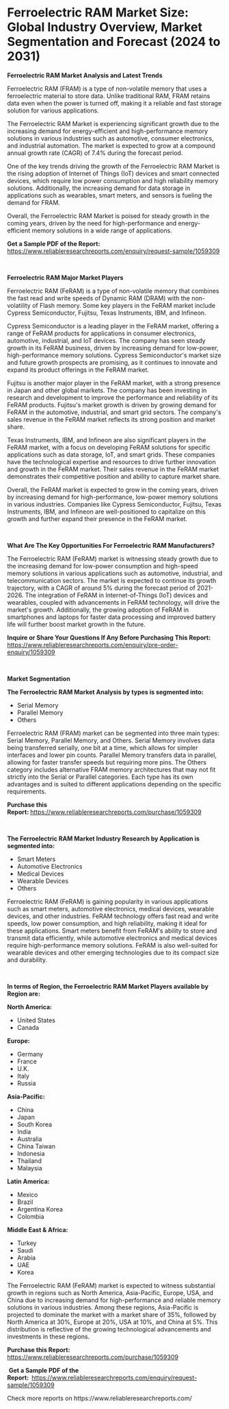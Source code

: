 <p><h1>Ferroelectric RAM Market Size: Global Industry Overview, Market Segmentation and Forecast (2024 to 2031)</h1></p><p><strong>Ferroelectric RAM Market Analysis and Latest Trends</strong></p>
<p><p>Ferroelectric RAM (FRAM) is a type of non-volatile memory that uses a ferroelectric material to store data. Unlike traditional RAM, FRAM retains data even when the power is turned off, making it a reliable and fast storage solution for various applications.</p><p>The Ferroelectric RAM Market is experiencing significant growth due to the increasing demand for energy-efficient and high-performance memory solutions in various industries such as automotive, consumer electronics, and industrial automation. The market is expected to grow at a compound annual growth rate (CAGR) of 7.4% during the forecast period.</p><p>One of the key trends driving the growth of the Ferroelectric RAM Market is the rising adoption of Internet of Things (IoT) devices and smart connected devices, which require low power consumption and high reliability memory solutions. Additionally, the increasing demand for data storage in applications such as wearables, smart meters, and sensors is fueling the demand for FRAM.</p><p>Overall, the Ferroelectric RAM Market is poised for steady growth in the coming years, driven by the need for high-performance and energy-efficient memory solutions in a wide range of applications.</p></p>
<p><strong>Get a Sample PDF of the Report:&nbsp;</strong> <a href="https://www.reliableresearchreports.com/enquiry/request-sample/1059309">https://www.reliableresearchreports.com/enquiry/request-sample/1059309</a></p>
<p>&nbsp;</p>
<p><strong>Ferroelectric RAM Major Market Players</strong></p>
<p><p>Ferroelectric RAM (FeRAM) is a type of non-volatile memory that combines the fast read and write speeds of Dynamic RAM (DRAM) with the non-volatility of Flash memory. Some key players in the FeRAM market include Cypress Semiconductor, Fujitsu, Texas Instruments, IBM, and Infineon.</p><p>Cypress Semiconductor is a leading player in the FeRAM market, offering a range of FeRAM products for applications in consumer electronics, automotive, industrial, and IoT devices. The company has seen steady growth in its FeRAM business, driven by increasing demand for low-power, high-performance memory solutions. Cypress Semiconductor's market size and future growth prospects are promising, as it continues to innovate and expand its product offerings in the FeRAM market.</p><p>Fujitsu is another major player in the FeRAM market, with a strong presence in Japan and other global markets. The company has been investing in research and development to improve the performance and reliability of its FeRAM products. Fujitsu's market growth is driven by growing demand for FeRAM in the automotive, industrial, and smart grid sectors. The company's sales revenue in the FeRAM market reflects its strong position and market share.</p><p>Texas Instruments, IBM, and Infineon are also significant players in the FeRAM market, with a focus on developing FeRAM solutions for specific applications such as data storage, IoT, and smart grids. These companies have the technological expertise and resources to drive further innovation and growth in the FeRAM market. Their sales revenue in the FeRAM market demonstrates their competitive position and ability to capture market share.</p><p>Overall, the FeRAM market is expected to grow in the coming years, driven by increasing demand for high-performance, low-power memory solutions in various industries. Companies like Cypress Semiconductor, Fujitsu, Texas Instruments, IBM, and Infineon are well-positioned to capitalize on this growth and further expand their presence in the FeRAM market.</p></p>
<p>&nbsp;</p>
<p><strong>What Are The Key Opportunities For Ferroelectric RAM Manufacturers?</strong></p>
<p><p>The Ferroelectric RAM (FeRAM) market is witnessing steady growth due to the increasing demand for low-power consumption and high-speed memory solutions in various applications such as automotive, industrial, and telecommunication sectors. The market is expected to continue its growth trajectory, with a CAGR of around 5% during the forecast period of 2021-2026. The integration of FeRAM in Internet-of-Things (IoT) devices and wearables, coupled with advancements in FeRAM technology, will drive the market's growth. Additionally, the growing adoption of FeRAM in smartphones and laptops for faster data processing and improved battery life will further boost market growth in the future.</p></p>
<p><strong>Inquire or Share Your Questions If Any Before Purchasing This Report:</strong> <a href="https://www.reliableresearchreports.com/enquiry/pre-order-enquiry/1059309">https://www.reliableresearchreports.com/enquiry/pre-order-enquiry/1059309</a></p>
<p>&nbsp;</p>
<p><strong>Market Segmentation</strong></p>
<p><strong>The Ferroelectric RAM Market Analysis by types is segmented into:</strong></p>
<p><ul><li>Serial Memory</li><li>Parallel Memory</li><li>Others</li></ul></p>
<p><p>Ferroelectric RAM (FRAM) market can be segmented into three main types: Serial Memory, Parallel Memory, and Others. Serial Memory involves data being transferred serially, one bit at a time, which allows for simpler interfaces and lower pin counts. Parallel Memory transfers data in parallel, allowing for faster transfer speeds but requiring more pins. The Others category includes alternative FRAM memory architectures that may not fit strictly into the Serial or Parallel categories. Each type has its own advantages and is suited to different applications depending on the specific requirements.</p></p>
<p><strong>Purchase this Report:&nbsp;</strong><a href="https://www.reliableresearchreports.com/purchase/1059309">https://www.reliableresearchreports.com/purchase/1059309</a></p>
<p>&nbsp;</p>
<p><strong>The Ferroelectric RAM Market Industry Research by Application is segmented into:</strong></p>
<p><ul><li>Smart Meters</li><li>Automotive Electronics</li><li>Medical Devices</li><li>Wearable Devices</li><li>Others</li></ul></p>
<p><p>Ferroelectric RAM (FeRAM) is gaining popularity in various applications such as smart meters, automotive electronics, medical devices, wearable devices, and other industries. FeRAM technology offers fast read and write speeds, low power consumption, and high reliability, making it ideal for these applications. Smart meters benefit from FeRAM's ability to store and transmit data efficiently, while automotive electronics and medical devices require high-performance memory solutions. FeRAM is also well-suited for wearable devices and other emerging technologies due to its compact size and durability.</p></p>
<p>&nbsp;</p>
<p><strong>In terms of Region, the Ferroelectric RAM Market Players available by Region are:</strong></p>
<p>
    <p> <strong> North America: </strong>
        <ul>
            <li>United States</li>
            <li>Canada</li>
        </ul>
        </p> 
    <p> <strong> Europe: </strong>
        <ul>
            <li>Germany</li>
            <li>France</li>
            <li>U.K.</li>
            <li>Italy</li>
            <li>Russia</li>
        </ul>
        </p> 
    <p> <strong> Asia-Pacific: </strong>
        <ul>
            <li>China</li>
            <li>Japan</li>
            <li>South Korea</li>
            <li>India</li>
            <li>Australia</li>
            <li>China Taiwan</li>
            <li>Indonesia</li>
            <li>Thailand</li>
            <li>Malaysia</li>
        </ul>
        </p> 
    <p> <strong> Latin America: </strong>
        <ul>
            <li>Mexico</li>
            <li>Brazil</li>
            <li>Argentina Korea</li>
            <li>Colombia</li>
        </ul>
        </p> 
    <p> <strong> Middle East & Africa: </strong>
        <ul>
            <li>Turkey</li>
            <li>Saudi</li>
            <li>Arabia</li>
            <li>UAE</li>
            <li>Korea</li>
        </ul>
    </p>
    </p>
<p><p>The Ferroelectric RAM (FeRAM) market is expected to witness substantial growth in regions such as North America, Asia-Pacific, Europe, USA, and China due to increasing demand for high-performance and reliable memory solutions in various industries. Among these regions, Asia-Pacific is projected to dominate the market with a market share of 35%, followed by North America at 30%, Europe at 20%, USA at 10%, and China at 5%. This distribution is reflective of the growing technological advancements and investments in these regions.</p></p>
<p><strong>Purchase this Report: </strong><a href="https://www.reliableresearchreports.com/purchase/1059309">https://www.reliableresearchreports.com/purchase/1059309</a></p>
<p>&nbsp;<strong>Get a Sample PDF of the Report:&nbsp;&nbsp;</strong><a href="https://www.reliableresearchreports.com/enquiry/request-sample/1059309">https://www.reliableresearchreports.com/enquiry/request-sample/1059309</a></p>
<p><strong></strong></p>
<p>Check more reports on https://www.reliableresearchreports.com/</p>